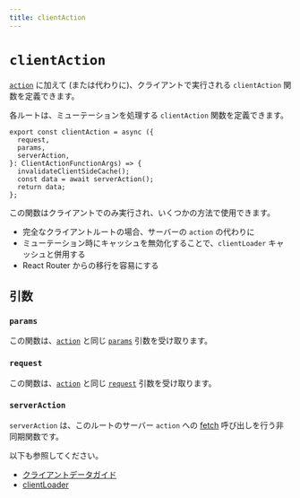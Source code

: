 ```yaml
---
title: clientAction
---
```


# `clientAction`

[`action`][action] に加えて (または代わりに)、クライアントで実行される `clientAction` 関数を定義できます。

各ルートは、ミューテーションを処理する `clientAction` 関数を定義できます。

```tsx
export const clientAction = async ({
  request,
  params,
  serverAction,
}: ClientActionFunctionArgs) => {
  invalidateClientSideCache();
  const data = await serverAction();
  return data;
};
```

この関数はクライアントでのみ実行され、いくつかの方法で使用できます。

- 完全なクライアントルートの場合、サーバーの `action` の代わりに
- ミューテーション時にキャッシュを無効化することで、`clientLoader` キャッシュと併用する
- React Router からの移行を容易にする

## 引数

### `params`

この関数は、[`action`][action] と同じ [`params`][action-params] 引数を受け取ります。

### `request`

この関数は、[`action`][action] と同じ [`request`][action-request] 引数を受け取ります。

### `serverAction`

`serverAction` は、このルートのサーバー `action` への [fetch][fetch] 呼び出しを行う非同期関数です。

以下も参照してください。

- [クライアントデータガイド][client-data-guide]
- [clientLoader][clientloader]

[action]: ./action
[action-params]: ./loader#params
[action-request]: ./loader#request
[fetch]: https://developer.mozilla.org/en-US/docs/Web/API/Fetch_API
[client-data-guide]: ../guides/client-data
[clientloader]: ./client-loader
